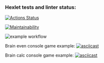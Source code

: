 ### Hexlet tests and linter status:
[![Actions Status](https://github.com/achevozerov/python-project-lvl1/workflows/hexlet-check/badge.svg)](https://github.com/achevozerov/python-project-lvl1/actions)

[![Maintainability](https://api.codeclimate.com/v1/badges/5a0e0aa9745b1d4a7b6c/maintainability)](https://codeclimate.com/github/achevozerov/python-project-lvl1/maintainability)

![example workflow](https://github.com/achevozerov/python-project-lvl1/actions/workflows/superlinter.yml/badge.svg)

Brain even console game example:
[![asciicast](https://asciinema.org/a/kOAKXFH6N7zupEOjHePgJVJbd.svg)](https://asciinema.org/a/kOAKXFH6N7zupEOjHePgJVJbd)

Brain calc console game example:
[![asciicast](https://asciinema.org/a/X2mr6MR3CZvWXz6zYO3RixL46.svg)](https://asciinema.org/a/X2mr6MR3CZvWXz6zYO3RixL46)
